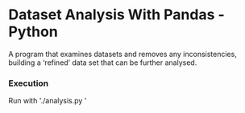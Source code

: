 # Dataset Analysis With Pandas - Python
A program that examines datasets and removes any inconsistencies, building a ‘refined’ data set that can be further analysed.

### Execution
Run with './analysis.py <file to read>'
